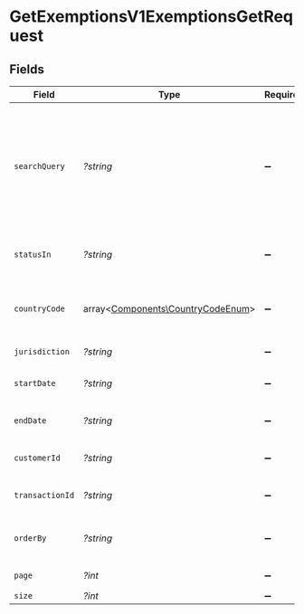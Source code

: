 # GetExemptionsV1ExemptionsGetRequest


## Fields

| Field                                                                              | Type                                                                               | Required                                                                           | Description                                                                        | Example                                                                            |
| ---------------------------------------------------------------------------------- | ---------------------------------------------------------------------------------- | ---------------------------------------------------------------------------------- | ---------------------------------------------------------------------------------- | ---------------------------------------------------------------------------------- |
| `searchQuery`                                                                      | *?string*                                                                          | :heavy_minus_sign:                                                                 | Search term to filter exemptions by exemption ID, customer name, or customer email | John                                                                               |
| `statusIn`                                                                         | *?string*                                                                          | :heavy_minus_sign:                                                                 | Filter exemptions by their status                                                  |                                                                                    |
| `countryCode`                                                                      | array<[Components\CountryCodeEnum](../../Models/Components/CountryCodeEnum.md)>    | :heavy_minus_sign:                                                                 | Country code in ISO 3166-1 alpha-2 format                                          | US                                                                                 |
| `jurisdiction`                                                                     | *?string*                                                                          | :heavy_minus_sign:                                                                 | Jurisdiction identifier                                                            | CA                                                                                 |
| `startDate`                                                                        | *?string*                                                                          | :heavy_minus_sign:                                                                 | Start date for filtering exemptions                                                | 2024-01-01                                                                         |
| `endDate`                                                                          | *?string*                                                                          | :heavy_minus_sign:                                                                 | End date for filtering exemptions                                                  | 2024-01-01                                                                         |
| `customerId`                                                                       | *?string*                                                                          | :heavy_minus_sign:                                                                 | Customer ID to filter exemptions                                                   | cust_1234                                                                          |
| `transactionId`                                                                    | *?string*                                                                          | :heavy_minus_sign:                                                                 | Transaction ID to filter exemptions                                                | trans_1234                                                                         |
| `orderBy`                                                                          | *?string*                                                                          | :heavy_minus_sign:                                                                 | Fields to sort by (comma-separated)                                                |                                                                                    |
| `page`                                                                             | *?int*                                                                             | :heavy_minus_sign:                                                                 | Page number                                                                        |                                                                                    |
| `size`                                                                             | *?int*                                                                             | :heavy_minus_sign:                                                                 | Page size                                                                          |                                                                                    |